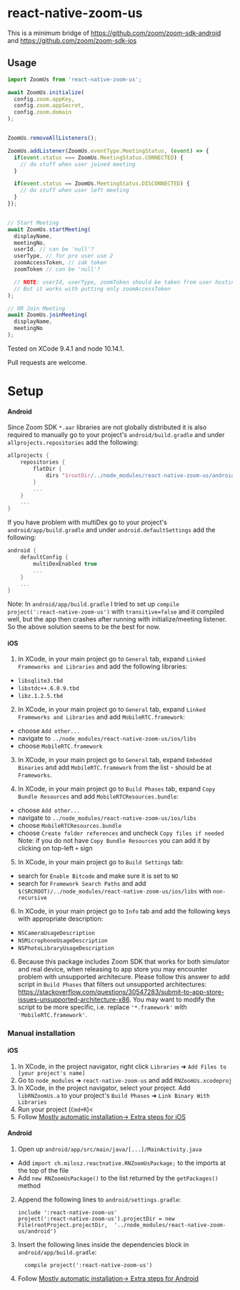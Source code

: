 
# react-native-zoom-us

This is a minimum bridge of https://github.com/zoom/zoom-sdk-android and https://github.com/zoom/zoom-sdk-ios

## Usage
```javascript
import ZoomUs from 'react-native-zoom-us';

await ZoomUs.initialize(
  config.zoom.appKey,
  config.zoom.appSecret,
  config.zoom.domain
);


ZoomUs.removeAllListeners();

ZoomUs.addListener(ZoomUs.eventType.MeetingStatus, (event) => {
  if(event.status === ZoomUs.MeetingStatus.CONNECTED) {
    // do stuff when user joined meeting
  }

  if(event.status == ZoomUs.MeetingStatus.DISCONNECTED) {
    // do stuff when user left meeting
  }
});


// Start Meeting
await ZoomUs.startMeeting(
  displayName,
  meetingNo,
  userId, // can be 'null'?
  userType, // for pro user use 2
  zoomAccessToken, // zak token
  zoomToken // can be 'null'?

  // NOTE: userId, userType, zoomToken should be taken from user hosting this meeting (not sure why it is required)
  // But it works with putting only zoomAccessToken
);

// OR Join Meeting
await ZoomUs.joinMeeting(
  displayName,
  meetingNo
);
```


Tested on XCode 9.4.1 and node 10.14.1.

Pull requests are welcome.

# Setup

#### Android

Since Zoom SDK `*.aar` libraries are not globally distributed
it is also required to manually go to your project's `android/build.gradle` and under `allprojects.repositories` add the following:
```gradle
allprojects {
    repositories {
        flatDir {
            dirs "$rootDir/../node_modules/react-native-zoom-us/android/libs"
        }
        ...
    }
    ...
}
```

If you have problem with multiDex go to your project's `android/app/build.gradle` and under `android.defaultSettings` add the following:
```gradle
android {
    defaultConfig {
        multiDexEnabled true
        ...
    }
    ...
}
```

Note: In `android/app/build.gradle` I tried to set up `compile project(':react-native-zoom-us')` with `transitive=false`
and it compiled well, but the app then crashes after running with initialize/meeting listener.
So the above solution seems to be the best for now.

#### iOS

1. In XCode, in your main project go to `General` tab, expand `Linked Frameworks and Libraries` and add the following libraries:
* `libsqlite3.tbd`
* `libstdc++.6.0.9.tbd`
* `libz.1.2.5.tbd`

2. In XCode, in your main project go to `General` tab, expand `Linked Frameworks and Libraries` and add `MobileRTC.framework`:
* choose `Add other...`
* navigate to `../node_modules/react-native-zoom-us/ios/libs`
* choose `MobileRTC.framework`

3. In XCode, in your main project go to `General` tab, expand `Embedded Binaries` and add `MobileRTC.framework` from the list - should be at `Frameworks`.

4. In XCode, in your main project go to `Build Phases` tab, expand `Copy Bundle Resources` and add `MobileRTCResources.bundle`:
* choose `Add other...`
* navigate to `../node_modules/react-native-zoom-us/ios/libs`
* choose `MobileRTCResources.bundle`
* choose `Create folder references` and uncheck `Copy files if needed`
Note: if you do not have `Copy Bundle Resources` you can add it by clicking on top-left `+` sign

5. In XCode, in your main project go to `Build Settings` tab:
* search for `Enable Bitcode` and make sure it is set to `NO`
* search for `Framework Search Paths` and add `$(SRCROOT)/../node_modules/react-native-zoom-us/ios/libs` with `non-recursive`

6. In XCode, in your main project go to `Info` tab and add the following keys with appropriate description:
* `NSCameraUsageDescription`
* `NSMicrophoneUsageDescription`
* `NSPhotoLibraryUsageDescription`

6. Because this package includes Zoom SDK that works for both simulator and real device, when releasing to app store you may encounter problem with unsupported architecure. Please follow this answer to add script in `Build Phases` that filters out unsupported architectures: https://stackoverflow.com/questions/30547283/submit-to-app-store-issues-unsupported-architecture-x86. You may want to modify the script to be more specific, i.e. replace `'*.framework'` with `'MobileRTC.framework'`.

### Manual installation

#### iOS

1. In XCode, in the project navigator, right click `Libraries` ➜ `Add Files to [your project's name]`
2. Go to `node_modules` ➜ `react-native-zoom-us` and add `RNZoomUs.xcodeproj`
3. In XCode, in the project navigator, select your project. Add `libRNZoomUs.a` to your project's `Build Phases` ➜ `Link Binary With Libraries`
4. Run your project (`Cmd+R`)<
5. Follow [Mostly automatic installation-> Extra steps for iOS](#extra-steps-for-ios)

#### Android

1. Open up `android/app/src/main/java/[...]/MainActivity.java`
  - Add `import ch.milosz.reactnative.RNZoomUsPackage;` to the imports at the top of the file
  - Add `new RNZoomUsPackage()` to the list returned by the `getPackages()` method
2. Append the following lines to `android/settings.gradle`:
  	```
  	include ':react-native-zoom-us'
  	project(':react-native-zoom-us').projectDir = new File(rootProject.projectDir, 	'../node_modules/react-native-zoom-us/android')
  	```
3. Insert the following lines inside the dependencies block in `android/app/build.gradle`:
  	```
      compile project(':react-native-zoom-us')
  	```
4. Follow [Mostly automatic installation-> Extra steps for Android](#extra-steps-for-android)
